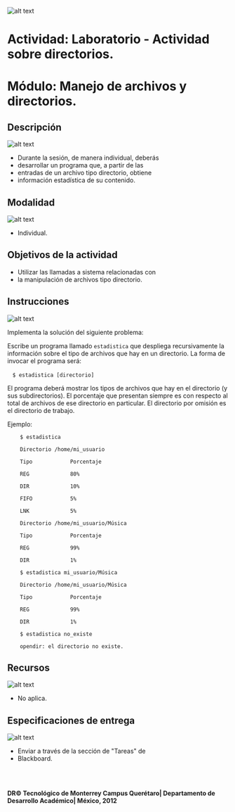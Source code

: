 ![alt text](https://github.com/Manchas2k4/advanced_programming/blob/master/documents/images/d_a.png "Actividades")

# Actividad: Laboratorio - Actividad sobre directorios.

# Módulo: Manejo de archivos y directorios.


## Descripción

![alt text](https://github.com/Manchas2k4/advanced_programming/blob/master/documents/images/d_b.png "Descripción") 
* Durante la sesión, de manera individual, deberás
* desarrollar un programa que, a partir de las
* entradas de un archivo tipo directorio, obtiene
* información estadística de su contenido.

## Modalidad

![alt text](https://github.com/Manchas2k4/advanced_programming/blob/master/documents/images/d_c.png "Modalidad") 
* Individual.

## Objetivos de la actividad
* Utilizar las llamadas a sistema relacionadas con
* la manipulación de archivos tipo directorio.

## Instrucciones
  
![alt text](https://github.com/Manchas2k4/advanced_programming/blob/master/documents/images/d_d.png "Instrucciones")
  
  Implementa la solución del siguiente problema:
  
  Escribe un programa llamado `estadistica` que
  despliega recursivamente la información sobre el
  tipo de archivos que hay en un directorio.
  La forma de invocar el programa será:

    `$ estadistica [directorio]`

   El programa deberá mostrar los tipos de archivos
   que hay en el directorio (y sus subdirectorios).
   El porcentaje que presentan siempre es con
   respecto al total de archivos de ese directorio
   en particular. El directorio por omisión es el
   directorio de trabajo.

   Ejemplo:

```
    $ estadistica
    
    Directorio /home/mi_usuario 
    
    Tipo            Porcentaje 
    
    REG             80%
    
    DIR             10%
    
    FIFO            5%
    
    LNK             5%
```

```
    Directorio /home/mi_usuario/Música 
    
    Tipo            Porcentaje
    
    REG             99%
    
    DIR             1%
```

```
    $ estadistica mi_usuario/Música 
    
    Directorio /home/mi_usuario/Música 
    
    Tipo            Porcentaje
    
    REG             99%
    
    DIR             1%
```

``` 
    $ estadistica no_existe
    
    opendir: el directorio no existe.
```

## Recursos

![alt text](https://github.com/Manchas2k4/advanced_programming/blob/master/documents/images/d_e.png "Recursos")
* No aplica.

## Especificaciones de entrega

![alt text](https://github.com/Manchas2k4/advanced_programming/blob/master/documents/images/d_f.png "Especificaciones")
* Enviar a través de la sección de "Tareas" de
* Blackboard.


<br>
<br>

**DR© Tecnológico de Monterrey Campus Querétaro| Departamento de Desarrollo Académico| México, 2012**

